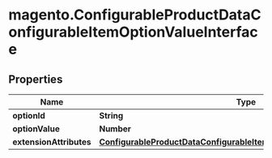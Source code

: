 # magento.ConfigurableProductDataConfigurableItemOptionValueInterface

## Properties
Name | Type | Description | Notes
------------ | ------------- | ------------- | -------------
**optionId** | **String** | Option SKU | 
**optionValue** | **Number** | Item id | [optional] 
**extensionAttributes** | [**ConfigurableProductDataConfigurableItemOptionValueExtensionInterface**](ConfigurableProductDataConfigurableItemOptionValueExtensionInterface.md) |  | [optional] 



